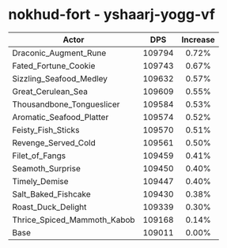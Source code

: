 # nokhud-fort - yshaarj-yogg-vf
| Actor | DPS | Increase |
|---|:---:|:---:|
|Draconic_Augment_Rune|109794|0.72%|
|Fated_Fortune_Cookie|109743|0.67%|
|Sizzling_Seafood_Medley|109632|0.57%|
|Great_Cerulean_Sea|109609|0.55%|
|Thousandbone_Tongueslicer|109584|0.53%|
|Aromatic_Seafood_Platter|109574|0.52%|
|Feisty_Fish_Sticks|109570|0.51%|
|Revenge_Served_Cold|109561|0.50%|
|Filet_of_Fangs|109459|0.41%|
|Seamoth_Surprise|109450|0.40%|
|Timely_Demise|109447|0.40%|
|Salt_Baked_Fishcake|109430|0.38%|
|Roast_Duck_Delight|109339|0.30%|
|Thrice_Spiced_Mammoth_Kabob|109168|0.14%|
|Base|109011|0.00%|
